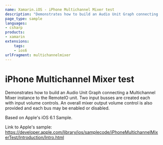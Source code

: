 ```yaml
---
name: Xamarin.iOS - iPhone Multichannel Mixer test
description: "Demonstrates how to build an Audio Unit Graph connecting a Multichannel Mixer instance to the RemoteIO unit. Two input busses are created #ios6"
page_type: sample
languages:
- csharp
products:
- xamarin
extensions:
    tags:
    - ios6
urlFragment: multichannelmixer
---
```

# iPhone Multichannel Mixer test

Demonstrates how to build an Audio Unit Graph connecting a Multichannel Mixer instance to the RemoteIO unit. Two input busses are created each with input volume controls. An overall mixer output volume control is also provided and each bus may be enabled or disabled.

Based on Apple's iOS 6.1 Sample.

Link to Apple's sample: https://developer.apple.com/library/ios/samplecode/iPhoneMultichannelMixerTest/Introduction/Intro.html

